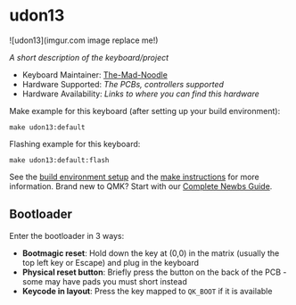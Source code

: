 # udon13

![udon13](imgur.com image replace me!)

*A short description of the keyboard/project*

* Keyboard Maintainer: [The-Mad-Noodle](https://github.com/The-Mad-Noodle)
* Hardware Supported: *The PCBs, controllers supported*
* Hardware Availability: *Links to where you can find this hardware*

Make example for this keyboard (after setting up your build environment):

    make udon13:default

Flashing example for this keyboard:

    make udon13:default:flash

See the [build environment setup](https://docs.qmk.fm/#/getting_started_build_tools) and the [make instructions](https://docs.qmk.fm/#/getting_started_make_guide) for more information. Brand new to QMK? Start with our [Complete Newbs Guide](https://docs.qmk.fm/#/newbs).

## Bootloader

Enter the bootloader in 3 ways:

* **Bootmagic reset**: Hold down the key at (0,0) in the matrix (usually the top left key or Escape) and plug in the keyboard
* **Physical reset button**: Briefly press the button on the back of the PCB - some may have pads you must short instead
* **Keycode in layout**: Press the key mapped to `QK_BOOT` if it is available

